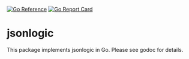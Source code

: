 [![Go Reference](https://pkg.go.dev/badge/github.com/QubitProducts/jsonlogic.svg)](https://pkg.go.dev/github.com/QubitProducts/jsonlogic)
[![Go Report Card](https://goreportcard.com/badge/github.com/QubitProducts/jsonlogic)](https://goreportcard.com/report/github.com/QubitProducts/jsonlogic)
# jsonlogic 

This package implements jsonlogic in Go. Please see godoc for details. 
